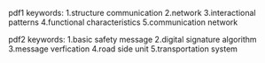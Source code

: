 pdf1 keywords:
1.structure communication
2.network
3.interactional patterns
4.functional characteristics
5.communication network

pdf2 keywords:
1.basic safety message
2.digital signature algorithm
3.message verfication
4.road side unit
5.transportation system
